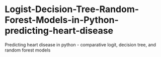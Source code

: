# Logist-Decision-Tree-Random-Forest-Models-in-Python-predicting-heart-disease
Predicting heart disease in python - comparative logit, decision tree, and random forest models 
